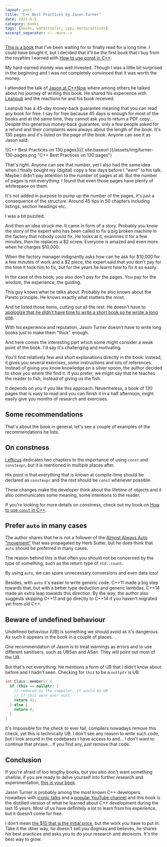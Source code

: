 ```yaml
---
layout: post
title: "C++ Best Practices by Jason Turner"
date: 2021-6-5
category: books
tags: [books, watercooler, cpp, bestpractices]
excerpt_separator: <!--more-->
---
```

[This is a book](https://leanpub.com/cppbestpractices) that I've been waiting for to finally read for a long time. I could have bought it, but I decided that it'll be the first book that I buy from the royalties I earned with [How to use const in C++](https://leanpub.com/cppconst).  
<!--more-->

My hard-earned money was well invested. Though I was a little bit surprised in the beginning and I was not completely convinced that it was worth the money.

I attended the talk of [Jason at C++Now](https://cppnow2021.sched.com/event/hhlq) where among others he talked about his journey of writing this book. He shared his experience with [Leanpub](https://leanpub.com/) and the reactions he and his book received.

Leanpub has a 45-day money-back guarantee meaning that you can read any book for free. I say for free because 45 days is enough for most of the books and at the same time, they cannot ask you to return a PDF copy... Despite this generous money-back guarantee, only a few people asked for a refund and their complaints were always about the length of the book. It's 130 pages and it's listed on the page of the book. Anyone can see it as Jason said.

![C++ Best Practices on 130 pages]({{ site.baseurl }}/assets/img/turner-130-pages.png "C++ Best Practices on 130 pages")

That's right. Anyone can see that number, yet I also had the same idea when I finally bought my (digital) copy a few days before I *"went"* to his talk. Maybe I didn't pay attention to the number of pages at all. But the number of pages is not everything. I found that even those pages have plenty of whitespace on them.

It's not added in purpose to pump up the number of the pages, it's just a consequence of the structure. Around 45 tips in 50 chapters including listings, section headings etc.

I was a bit puzzled.

And then an idea struck me. It came in form of a story. Probably you know the story of the expert who has been called to fix a big broken machine in the factory that nobody could fix. He looks at it, examines it for a few minutes, then he replaces a $2 screw. Everyone is amazed and even more when he charges $10,000.

When the factory manager indignantly asks how can he ask for $10,000 for a few minutes of work and a $2 piece, the expert said that you don't pay for the time it took him to fix, but for the years he learnt how to fix it so easily.

In the case of this book, you also don't pay for the pages. You pay for the wisdom, the experience, the guiding.

This guy knows what he talks about. Probably he also knows about the Pareto principle. He knows exactly what matters the most.

And he listed those items, cutting out all the rest. He doesn't have to [apologize that he didn't have time to write a short book so he wrote a long one](https://quoteinvestigator.com/2012/04/28/shorter-letter/).

With his experience and reputation, Jason Turner doesn't have to write long books just to make them "thick" enough.

And here comes the interesting part which some might consider a weak point of the book. I'd say it's challenging and motivating.

You'll find relatively few and short explanations directly in the book. Instead, it gives you several exercises, some instructions and lots of references. Instead of giving you know knowledge on a silver spoon, the author decided to show you where the find it. If you prefer, we might say that he teaches the reader to fish, instead of giving us the fish.

It depends on you if you like this approach. Nevertheless, a book of 130 pages that is easy to read and you can finish it in a half afternoon, might easily give you months of research and exercises.

## Some recommendations

That's about the book in general, let's see a couple of examples of the recommendations he lists.

## On constness

[Lefticus](https://github.com/lefticus) dedicates two chapters to the importance of using `const` and `constexpr`, but it is mentioned in multiple places after.

His point is that everything that is known at compile-time should be declared as `constexpr` and the rest should be `const` whenever possible.

These changes make the developer think about the lifetime of objects and it also communicates some meaning, some intentions to the reader.

If you're looking for more details on constness, check out my book on [How to use `const` in C++](https://leanpub.com/cppconst/).

## Prefer `auto` in many cases

The author shares that he is not a follower of the [Almost Always Auto "movement"](https://herbsutter.com/2013/08/12/gotw-94-solution-aaa-style-almost-always-auto/) that was propagated by Herb Sutter, but he does think that `auto` should be preferred in many cases.

The reason behind this is that often you should not be concerned by the type of something, such as the return type of `std::count`. 

By using `auto`, we can spare unnecessary conversions and even data loss!

Besides, with `auto` it's easier to write generic code. C++11 made a big step towards that, but with a better type deduction and generic lambdas, C++14 made an extra leap towards this direction. By the way, the author also suggests skipping C++11 and go directly to C++14 if you haven't migrated yet from old C++.

## Beware of undefined behaviour 

Undefined behaviour (UB) is something we should avoid as it's dangerous. As such it appears in the book in a couple of places.

One recommendation of Jason is to treat warnings as errors and to use different sanitisers, such as UBSan and ASan. They will point out most of the UB.

But that's not everything. He mentions a form of UB that I didn't know about before and I hadn't seen. Checking for `this` to be a `nullptr` is UB.

```cpp
int Class::member() {
  if (this == nullptr) {
    // removed by the compiler, it would be UB
    // if this were ever null
    return 42;
  } else {
    return 0;
  }
}
```

It's impossible for the check to ever fail, compilers nowadays remove this check, yet this is technically UB. I don't see any reason to write such code, but I look around in the codebases I have access to and... I don't want to continue that phrase... If you find any, just remove that code.

## Conclusion

If you're afraid of too lengthy books, but you also don't want something shallow, if you are ready to delve yourself into further research and experimentation, [this is your book](https://leanpub.com/cppbestpractices).

Jason Turner is probably among the most known C++ developers nowadays with [iconic talks](https://www.youtube.com/watch?v=zBkNBP00wJE) and a [popular YouTube channel](https://www.youtube.com/channel/UCxHAlbZQNFU2LgEtiqd2Maw) and this book is the distilled version of what he learned about C++ development during the last 15 years. Most of us have definitely a lot to learn from his experience, but it doesn't come for free.

I don't mean [the $10 that is the initial price](https://leanpub.com/cppbestpractices), but the work you have to put in. Take it the other way, he doesn't sell you dogmas and believes, he shares his best practices and asks you to do your research and decisions. It's the best way to grow.